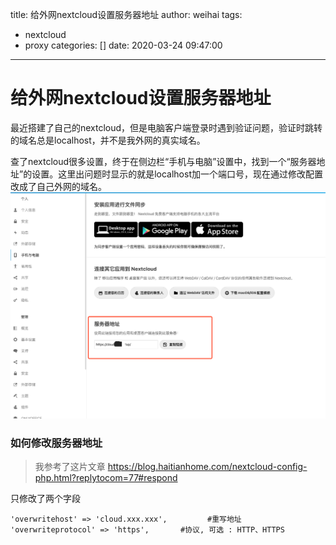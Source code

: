 title: 给外网nextcloud设置服务器地址
author: weihai
tags:
  - nextcloud
  - proxy
categories: []
date: 2020-03-24 09:47:00
---
# 给外网nextcloud设置服务器地址

最近搭建了自己的nextcloud，但是电脑客户端登录时遇到验证问题，验证时跳转的域名总是localhost，并不是我外网的真实域名。

查了nextcloud很多设置，终于在侧边栏“手机与电脑”设置中，找到一个“服务器地址”的设置。这里出问题时显示的就是localhost加一个端口号，现在通过修改配置改成了自己外网的域名。
![服务器地址](/images/server-url.png)


### 如何修改服务器地址
> 我参考了这片文章 https://blog.haitianhome.com/nextcloud-config-php.html?replytocom=77#respond

只修改了两个字段

    'overwritehost' => 'cloud.xxx.xxx',		    #重写地址
    'overwriteprotocol' => 'https',		  #协议, 可选 : HTTP、HTTPS
